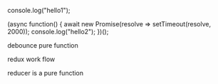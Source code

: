 console.log("hello1");

(async function() {
  await new Promise(resolve => setTimeout(resolve, 2000));
  console.log("hello2");
})();

debounce
pure function

redux work flow

reducer is a pure function
